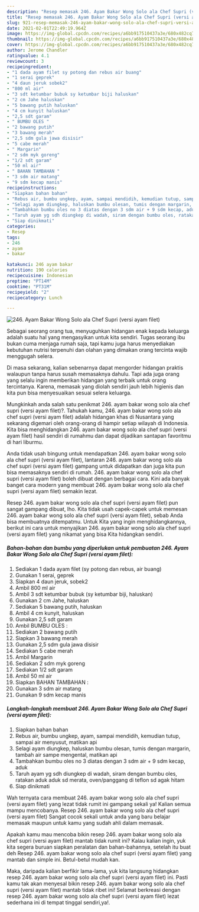 ```yaml
---
description: "Resep memasak 246. Ayam Bakar Wong Solo ala Chef Supri (versi ayam filet) yang lezat Untuk Jualan"
title: "Resep memasak 246. Ayam Bakar Wong Solo ala Chef Supri (versi ayam filet) yang lezat Untuk Jualan"
slug: 921-resep-memasak-246-ayam-bakar-wong-solo-ala-chef-supri-versi-ayam-filet-yang-lezat-untuk-jualan
date: 2021-02-01T22:49:19.964Z
image: https://img-global.cpcdn.com/recipes/a6bb917510437a3e/680x482cq70/246-ayam-bakar-wong-solo-ala-chef-supri-versi-ayam-filet-foto-resep-utama.jpg
thumbnail: https://img-global.cpcdn.com/recipes/a6bb917510437a3e/680x482cq70/246-ayam-bakar-wong-solo-ala-chef-supri-versi-ayam-filet-foto-resep-utama.jpg
cover: https://img-global.cpcdn.com/recipes/a6bb917510437a3e/680x482cq70/246-ayam-bakar-wong-solo-ala-chef-supri-versi-ayam-filet-foto-resep-utama.jpg
author: Jerome Chandler
ratingvalue: 4.1
reviewcount: 3
recipeingredient:
- "1 dada ayam filet sy potong dan rebus air buang"
- "1 serai geprek"
- "4 daun jeruk sobek2"
- "800 ml air"
- "3 sdt ketumbar bubuk sy ketumbar biji haluskan"
- "2 cm Jahe haluskan"
- "5 bawang putih haluskan"
- "4 cm kunyit haluskan"
- "2,5 sdt garam"
- " BUMBU OLES "
- "2 bawang putih"
- "3 bawang merah"
- "2,5 sdm gula jawa disisir"
- "5 cabe merah"
- " Margarin"
- "2 sdm myk goreng"
- "1/2 sdt garam"
- "50 ml air"
- " BAHAN TAMBAHAN "
- "3 sdm air matang"
- "9 sdm kecap manis"
recipeinstructions:
- "Siapkan bahan bahan"
- "Rebus air, bumbu ungkep, ayam, sampai mendidih, kemudian tutup, sampai air menyusut, matikan api"
- "Selagi ayam diungkep, haluskan bumbu olesan, tumis dengan margarin, tambah air sampe mengental, matikan api"
- "Tambahkan bumbu oles no 3 diatas dengan 3 sdm air + 9 sdm kecap, aduk"
- "Taruh ayam yg sdh diungkep di wadah, siram dengan bumbu oles, ratakan aduk aduk sd merata, oven/panggang di teflon sd agak hitam"
- "Siap dinikmati"
categories:
- Resep
tags:
- 246
- ayam
- bakar

katakunci: 246 ayam bakar 
nutrition: 190 calories
recipecuisine: Indonesian
preptime: "PT14M"
cooktime: "PT31M"
recipeyield: "2"
recipecategory: Lunch

---
```



![246. Ayam Bakar Wong Solo ala Chef Supri (versi ayam filet)](https://img-global.cpcdn.com/recipes/a6bb917510437a3e/680x482cq70/246-ayam-bakar-wong-solo-ala-chef-supri-versi-ayam-filet-foto-resep-utama.jpg)

Sebagai seorang orang tua, menyuguhkan hidangan enak kepada keluarga adalah suatu hal yang mengasyikan untuk kita sendiri. Tugas seorang ibu bukan cuma menjaga rumah saja, tapi kamu juga harus menyediakan kebutuhan nutrisi terpenuhi dan olahan yang dimakan orang tercinta wajib menggugah selera.

Di masa  sekarang, kalian sebenarnya dapat mengorder hidangan praktis walaupun tanpa harus susah memasaknya dahulu. Tapi ada juga orang yang selalu ingin memberikan hidangan yang terbaik untuk orang tercintanya. Karena, memasak yang diolah sendiri jauh lebih higienis dan kita pun bisa menyesuaikan sesuai selera keluarga. 



Mungkinkah anda salah satu penikmat 246. ayam bakar wong solo ala chef supri (versi ayam filet)?. Tahukah kamu, 246. ayam bakar wong solo ala chef supri (versi ayam filet) adalah hidangan khas di Nusantara yang sekarang digemari oleh orang-orang di hampir setiap wilayah di Indonesia. Kita bisa menghidangkan 246. ayam bakar wong solo ala chef supri (versi ayam filet) hasil sendiri di rumahmu dan dapat dijadikan santapan favoritmu di hari liburmu.

Anda tidak usah bingung untuk mendapatkan 246. ayam bakar wong solo ala chef supri (versi ayam filet), lantaran 246. ayam bakar wong solo ala chef supri (versi ayam filet) gampang untuk didapatkan dan juga kita pun bisa memasaknya sendiri di rumah. 246. ayam bakar wong solo ala chef supri (versi ayam filet) boleh dibuat dengan berbagai cara. Kini ada banyak banget cara modern yang membuat 246. ayam bakar wong solo ala chef supri (versi ayam filet) semakin lezat.

Resep 246. ayam bakar wong solo ala chef supri (versi ayam filet) pun sangat gampang dibuat, lho. Kita tidak usah capek-capek untuk memesan 246. ayam bakar wong solo ala chef supri (versi ayam filet), sebab Anda bisa membuatnya ditempatmu. Untuk Kita yang ingin menghidangkannya, berikut ini cara untuk menyajikan 246. ayam bakar wong solo ala chef supri (versi ayam filet) yang nikamat yang bisa Kita hidangkan sendiri.

<!--inarticleads1-->

##### Bahan-bahan dan bumbu yang diperlukan untuk pembuatan 246. Ayam Bakar Wong Solo ala Chef Supri (versi ayam filet):

1. Sediakan 1 dada ayam filet (sy potong dan rebus, air buang)
1. Gunakan 1 serai, geprek
1. Siapkan 4 daun jeruk, sobek2
1. Ambil 800 ml air
1. Ambil 3 sdt ketumbar bubuk (sy ketumbar biji, haluskan)
1. Gunakan 2 cm Jahe, haluskan
1. Sediakan 5 bawang putih, haluskan
1. Ambil 4 cm kunyit, haluskan
1. Gunakan 2,5 sdt garam
1. Ambil  BUMBU OLES :
1. Sediakan 2 bawang putih
1. Siapkan 3 bawang merah
1. Gunakan 2,5 sdm gula jawa disisir
1. Sediakan 5 cabe merah
1. Ambil  Margarin
1. Sediakan 2 sdm myk goreng
1. Sediakan 1/2 sdt garam
1. Ambil 50 ml air
1. Siapkan  BAHAN TAMBAHAN :
1. Gunakan 3 sdm air matang
1. Gunakan 9 sdm kecap manis




<!--inarticleads2-->

##### Langkah-langkah membuat 246. Ayam Bakar Wong Solo ala Chef Supri (versi ayam filet):

1. Siapkan bahan bahan
1. Rebus air, bumbu ungkep, ayam, sampai mendidih, kemudian tutup, sampai air menyusut, matikan api
1. Selagi ayam diungkep, haluskan bumbu olesan, tumis dengan margarin, tambah air sampe mengental, matikan api
1. Tambahkan bumbu oles no 3 diatas dengan 3 sdm air + 9 sdm kecap, aduk
1. Taruh ayam yg sdh diungkep di wadah, siram dengan bumbu oles, ratakan aduk aduk sd merata, oven/panggang di teflon sd agak hitam
1. Siap dinikmati




Wah ternyata cara membuat 246. ayam bakar wong solo ala chef supri (versi ayam filet) yang lezat tidak rumit ini gampang sekali ya! Kalian semua mampu mencobanya. Resep 246. ayam bakar wong solo ala chef supri (versi ayam filet) Sangat cocok sekali untuk anda yang baru belajar memasak maupun untuk kamu yang sudah ahli dalam memasak.

Apakah kamu mau mencoba bikin resep 246. ayam bakar wong solo ala chef supri (versi ayam filet) mantab tidak rumit ini? Kalau kalian ingin, yuk kita segera buruan siapkan peralatan dan bahan-bahannya, setelah itu buat deh Resep 246. ayam bakar wong solo ala chef supri (versi ayam filet) yang mantab dan simple ini. Betul-betul mudah kan. 

Maka, daripada kalian berfikir lama-lama, yuk kita langsung hidangkan resep 246. ayam bakar wong solo ala chef supri (versi ayam filet) ini. Pasti kamu tak akan menyesal bikin resep 246. ayam bakar wong solo ala chef supri (versi ayam filet) mantab tidak ribet ini! Selamat berkreasi dengan resep 246. ayam bakar wong solo ala chef supri (versi ayam filet) lezat sederhana ini di tempat tinggal sendiri,ya!.

